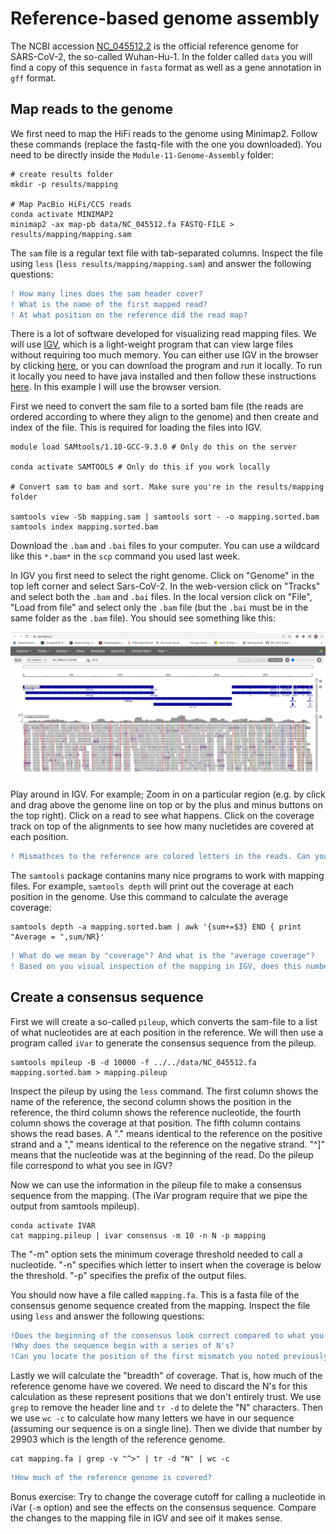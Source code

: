 # Reference-based genome assembly  
The NCBI accession [NC_045512.2](https://www.ncbi.nlm.nih.gov/nuccore/NC_045512.2/) is the official reference genome for SARS-CoV-2, the so-called Wuhan-Hu-1. In the folder called `data` you will find a copy of this sequence in `fasta` format as well as a gene annotation in `gff` format.  

## Map reads to the genome

We first need to map the HiFi reads to the genome using Minimap2. Follow these commands (replace the fastq-file with the one you downloaded). You need to be directly inside the `Module-11-Genome-Assembly` folder:
```
# create results folder
mkdir -p results/mapping

# Map PacBio HiFi/CCS reads
conda activate MINIMAP2
minimap2 -ax map-pb data/NC_045512.fa FASTQ-FILE > results/mapping/mapping.sam
```

The `sam` file is a regular text file with tab-separated columns. Inspect the file using `less` (`less results/mapping/mapping.sam`) and answer the following questions:  

```diff
! How many lines does the sam header cover?
! What is the name of the first mapped read?
! At what position on the reference did the read map?
```

There is a lot of software developed for visualizing read mapping files. We will use [IGV](https://software.broadinstitute.org/software/igv/), which is a light-weight program that can view large files without requiring too much memory. You can either use IGV in the browser by clicking [here](https://igv.org/app/), or you can download the program and run it locally. To run it locally you need to have java installed and then follow these instructions [here](https://software.broadinstitute.org/software/igv/download). In this example I will use the browser version.

First we need to convert the sam file to a sorted bam file (the reads are ordered according to where they align to the genome) and then create and index of the file. This is required for loading the files into IGV. 

```
module load SAMtools/1.10-GCC-9.3.0 # Only do this on the server

conda activate SAMTOOLS # Only do this if you work locally

# Convert sam to bam and sort. Make sure you're in the results/mapping folder

samtools view -Sb mapping.sam | samtools sort - -o mapping.sorted.bam
samtools index mapping.sorted.bam
```
Download the `.bam` and `.bai` files to your computer. You can use a wildcard like this `*.bam*` in the `scp` command you used last week.

In IGV you first need to select the right genome. Click on "Genome" in the top left corner and select Sars-CoV-2. In the web-version click on "Tracks" and select both the `.bam` and `.bai` files. In the local version click on "File", "Load from file" and select only the `.bam` file (but the `.bai` must be in the same folder as the `.bam` file). You should see something like this:

![IGV](images/igv.png)

Play around in IGV. For example; Zoom in on a particular region (e.g. by click and drag above the genome line on top or by the plus and minus buttons on the top right). Click on a read to see what happens. Click on the coverage track on top of the alignments to see how many nucletides are covered at each position.  

```diff
! Mismathces to the reference are colored letters in the reads. Can you find a position in the genome where all or the majority of the reads have a mismatch to the reference (there should be plenty). Take  a note of the earliest position in the reference where you see such a mismatch. Note the position, the reference and the alternative nucleotide (ideally you should click on the bars indicating the coverage at that position and take a screenshot showing the information.)
```  

The `samtools` package contanins many nice programs to work with mapping files. For example, `samtools depth` will print out the coverage at each position in the genome. Use this command to calculate the average coverage:  

```
samtools depth -a mapping.sorted.bam | awk '{sum+=$3} END { print "Average = ",sum/NR}'
```

```diff
! What do we mean by "coverage"? And what is the "average coverage"?
! Based on you visual inspection of the mapping in IGV, does this number look like a reasonable representation of the coverage?
```

## Create a consensus sequence

First we will create a so-called `pileup`, which converts the sam-file to a list of what nucleotides are at each position in the reference. We will then use a program called `iVar` to generate the consensus sequence from the pileup.  

```
samtools mpileup -B -d 10000 -f ../../data/NC_045512.fa mapping.sorted.bam > mapping.pileup
```

Inspect the pileup by using the `less` command. The first column shows the name of the reference, the second column shows the position in the reference, the third column shows the reference nucleotide, the fourth column shows the coverage at that position. The fifth column contains shows the read bases. A "." means identical to the reference on the positive strand and a "," means identical to the reference on the negative strand. "^]" means that the nucleotide was at the beginning of the read. Do the pileup file correspond to what you see in IGV?

Now we can use the information in the pileup file to make a consensus sequence from the mapping. (The iVar program require that we pipe the output from samtools mpileup).

```
conda activate IVAR
cat mapping.pileup | ivar consensus -m 10 -n N -p mapping 
```

The "-m" option sets the minimum coverage threshold needed to call a nucleotide. "-n" specifies which letter to insert when the coverage is below the threshold. "-p" specifies the prefix of the output files.  

You should now have a file called `mapping.fa`. This is a fasta file of the consensus genome sequence created from the mapping. Inspect the file using `less` and answer the following questions:  

```diff
!Does the beginning of the consensus look correct compared to what you see in IGV?
!Why does the sequence begin with a series of N's?
!Can you locate the position of the first mismatch you noted previously? What is the nucleotide in the consensus sequence? Is this what you expected when you looked at the mapping?
```

Lastly we will calculate the "breadth" of coverage. That is, how much of the reference genome have we covered. We need to discard the N's for this calculation as these represent positions that we don't entirely trust. We use `grep` to remove the header line and `tr -d` to delete the "N" characters. Then we use `wc -c` to calculate how many letters we have in our sequence (assuming our sequence is on a single line). Then we divide that number by 29903 which is the length of the reference genome.

```
cat mapping.fa | grep -v "^>" | tr -d "N" | wc -c
```

```diff
!How much of the reference genome is covered?
```

Bonus exercise: 
Try to change the coverage cutoff for calling a nucleotide in iVar (`-m` option) and see the effects on the consensus sequence. Compare the changes to the mapping file in IGV and see oif it makes sense.


